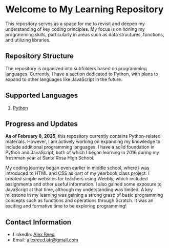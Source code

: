 # Welcome to My Learning Repository

This repository serves as a space for me to revisit and deepen my understanding of key coding principles. My focus is on honing my programming skills, particularly in areas such as data structures, functions, and utilizing libraries.

## Repository Structure

The repository is organized into subfolders based on programming languages. Currently, I have a section dedicated to Python, with plans to expand to other languages like JavaScript in the future.

## Supported Languages

1. [Python](https://github.com/alex-t-reed/Alex-s-Learning-Repository/tree/main/Python)

## Progress and Updates

**As of February 8, 2025**, this repository currently contains Python-related materials. However, I am actively working on expanding my knowledge to include additional programming languages. I have a solid foundation in Python and JavaScript, both of which I began learning in 2016 during my freshman year at Santa Rosa High School.

My coding journey began even earlier in middle school, where I was introduced to HTML and CSS as part of my yearbook class project. I created simple websites for teachers using Weebly, which included assignments and other useful information. I also gained some exposure to JavaScript at that time, although my understanding was limited. A key milestone in my learning was gaining a strong grasp of basic programming concepts such as functions and operations through Scratch. It was an exciting and formative time to be exploring programming!

## Contact Information

- LinkedIn: [Alex Reed](https://www.linkedin.com/in/alextreed/)
- Email: [alexreed.atr@gmail.com](mailto:alexreed.atr@gmail.com)

